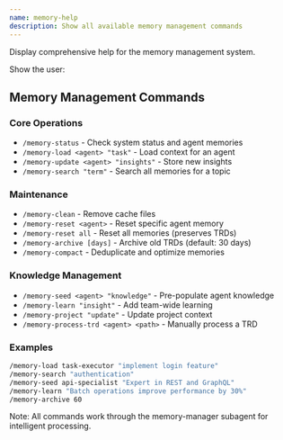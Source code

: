 ```yaml
---
name: memory-help
description: Show all available memory management commands
---
```


Display comprehensive help for the memory management system.

Show the user:

## Memory Management Commands

### Core Operations
- `/memory-status` - Check system status and agent memories
- `/memory-load <agent> "task"` - Load context for an agent
- `/memory-update <agent> "insights"` - Store new insights
- `/memory-search "term"` - Search all memories for a topic

### Maintenance
- `/memory-clean` - Remove cache files
- `/memory-reset <agent>` - Reset specific agent memory
- `/memory-reset all` - Reset all memories (preserves TRDs)
- `/memory-archive [days]` - Archive old TRDs (default: 30 days)
- `/memory-compact` - Deduplicate and optimize memories

### Knowledge Management
- `/memory-seed <agent> "knowledge"` - Pre-populate agent knowledge
- `/memory-learn "insight"` - Add team-wide learning
- `/memory-project "update"` - Update project context
- `/memory-process-trd <agent> <path>` - Manually process a TRD

### Examples
```bash
/memory-load task-executor "implement login feature"
/memory-search "authentication"
/memory-seed api-specialist "Expert in REST and GraphQL"
/memory-learn "Batch operations improve performance by 30%"
/memory-archive 60
```

Note: All commands work through the memory-manager subagent for intelligent processing.